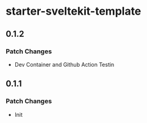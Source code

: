# starter-sveltekit-template

## 0.1.2

### Patch Changes

- Dev Container and Github Action Testin

## 0.1.1

### Patch Changes

- Init
